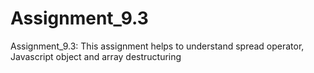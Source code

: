 # Assignment_9.3
Assignment_9.3: This assignment helps to understand spread operator, Javascript object and array destructuring
